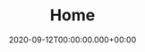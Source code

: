 ---
layout: blocks
title: Home
date: 2020-09-12T00:00:00.000+00:00
page_sections:
- template: navigation-header-w-button
  block: header-2
  logo: "/uploads/logo.png"
  navigation:
  - link: "/"
    link_text: Home
  - link: "#features"
    link_text: What We Do
  cta:
    url: https://discord.gg/nRK9bG9
    button_text: Commission A Bot

- template: hero-banner-w-image
  block: hero-2
  headline: Discord Bot Commissions
  content: The team that enables you to have a high-quality Discord integration with your community!
  cta:
    enabled: true
    url: https://discord.gg/nRK9bG9
    button_text: 'Join the Discord'
  image:
    image: "/uploads/bot-example.png"
    alt_text: Bot Example
  background_image: "/uploads/hero-2-bg.png"

- template: content-feature
  block: feature-1
  media_alignment: Left
  headline: <strong>Development<span class="light">&nbsp;</span></strong><span
    class="light">of your Discord bot ideas</span>
  content: From simple to complex, we can make your custom Discord bots! We've made plenty of them over the years, and we're confident we can make yours quickly and successfully!
  media:
    image: "/uploads/development.png"
    alt_text: Bot Development

- template: content-feature
  block: feature-1
  media_alignment: Right
  headline: <strong>Hosting<span class="light">&nbsp;</span></strong><span
    class="light">of your Discord bot / database / websites</span>
  content: We know how to host bots, we've been doing it for years. Depending on your needs, we can also host the websites and databases needed for your bot!
  media:
    image: "/uploads/hosting.png"
    alt_text: Bot Hosting

- template: content-feature
  block: feature-1
  media_alignment: Left
  headline: <strong>Software-level Integration<span class="light">&nbsp;</span></strong><span
    class="light">with your games or apps</span>
  content: Integrate Discord with your software! Chat, capture information, or store profiles for each user. The best part - you can engage new users entirely from Discord!
  media:
    image: "/uploads/chat-integration.png"
    alt_text: Chat Integration

- template: content-feature
  block: feature-1
  media_alignment: Right
  headline: <strong>Web and Mobile</strong><span class="light">&nbsp;app integrations</span>
  content: Display your content in Discord and on the web to better engage your users! Whether you have a read-only informative site, or a fully-fledged app for your users to interact with, we do it all!
  media:
    image: "/uploads/web-app-integration.png"
    alt_text: Web App Integration

- template: simple-footer
  block: footer-1
  content: Copyright &copy; 2020 - <a href="mailto:discord@seiyria.com">Email Us</a>

---